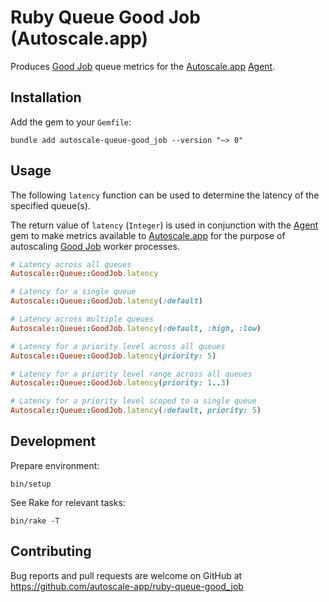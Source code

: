 # Ruby Queue Good Job (Autoscale.app)

Produces [Good Job] queue metrics for the [Autoscale.app] [Agent].

## Installation

Add the gem to your `Gemfile`:

    bundle add autoscale-queue-good_job --version "~> 0"

## Usage

The following `latency` function can be used to determine the latency of the specified queue(s).

The return value of `latency` (`Integer`) is used in conjunction with the [Agent] gem to make metrics available to [Autoscale.app] for the purpose of autoscaling [Good Job] worker processes.

```rb
# Latency across all queues
Autoscale::Queue::GoodJob.latency

# Latency for a single queue
Autoscale::Queue::GoodJob.latency(:default)

# Latency across multiple queues
Autoscale::Queue::GoodJob.latency(:default, :high, :low)

# Latency for a priority level across all queues
Autoscale::Queue::GoodJob.latency(priority: 5)

# Latency for a priority level range across all queues
Autoscale::Queue::GoodJob.latency(priority: 1..3)

# Latency for a priority level scoped to a single queue
Autoscale::Queue::GoodJob.latency(:default, priority: 5)
```

## Development

Prepare environment:

    bin/setup

See Rake for relevant tasks:

    bin/rake -T

## Contributing

Bug reports and pull requests are welcome on GitHub at https://github.com/autoscale-app/ruby-queue-good_job

[Autoscale.app]: https://autoscale.app
[Agent]: https://github.com/autoscale-app/ruby-agent
[Good Job]: https://github.com/bensheldon/good_job
